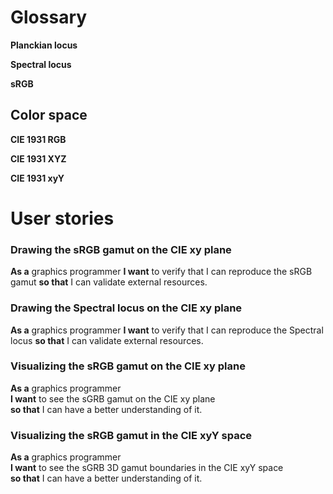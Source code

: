 # Glossary

**Planckian locus**

**Spectral locus**

**sRGB**

## Color space

**CIE 1931 RGB** 

**CIE 1931 XYZ**

**CIE 1931 xyY**

# User stories

###  Drawing the sRGB gamut on the CIE xy plane

**As a** graphics programmer
**I want** to verify that I can reproduce the sRGB gamut
**so that** I can validate external resources.

###  Drawing the Spectral locus on the CIE xy plane

**As a** graphics programmer
**I want** to verify that I can reproduce the Spectral locus
**so that** I can validate external resources.
 
### Visualizing the sRGB gamut on the CIE xy plane

**As a** graphics programmer<br>
**I want** to see the sGRB gamut on the CIE xy plane<br>
**so that** I can have a better understanding of it.

### Visualizing the sRGB gamut in the CIE xyY space

**As a** graphics programmer<br>
**I want** to see the sGRB 3D gamut boundaries in the CIE xyY space<br>
**so that** I can have a better understanding of it.

